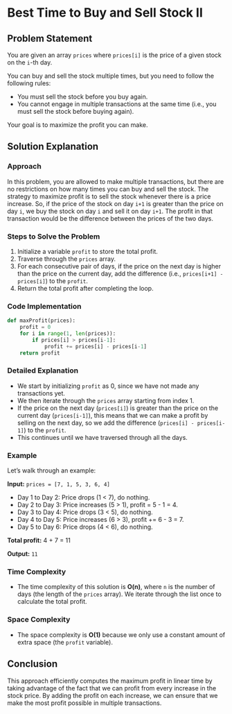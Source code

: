 
# Best Time to Buy and Sell Stock II

## Problem Statement

You are given an array `prices` where `prices[i]` is the price of a given stock on the `i`-th day.

You can buy and sell the stock multiple times, but you need to follow the following rules:
- You must sell the stock before you buy again.
- You cannot engage in multiple transactions at the same time (i.e., you must sell the stock before buying again).

Your goal is to maximize the profit you can make.

## Solution Explanation

### Approach

In this problem, you are allowed to make multiple transactions, but there are no restrictions on how many times you can buy and sell the stock. The strategy to maximize profit is to sell the stock whenever there is a price increase. So, if the price of the stock on day `i+1` is greater than the price on day `i`, we buy the stock on day `i` and sell it on day `i+1`. The profit in that transaction would be the difference between the prices of the two days.

### Steps to Solve the Problem
1. Initialize a variable `profit` to store the total profit.
2. Traverse through the `prices` array.
3. For each consecutive pair of days, if the price on the next day is higher than the price on the current day, add the difference (i.e., `prices[i+1] - prices[i]`) to the `profit`.
4. Return the total profit after completing the loop.

### Code Implementation

```python
def maxProfit(prices):
    profit = 0
    for i in range(1, len(prices)):
        if prices[i] > prices[i-1]:
            profit += prices[i] - prices[i-1]
    return profit
```

### Detailed Explanation
- We start by initializing `profit` as 0, since we have not made any transactions yet.
- We then iterate through the `prices` array starting from index 1.
- If the price on the next day (`prices[i]`) is greater than the price on the current day (`prices[i-1]`), this means that we can make a profit by selling on the next day, so we add the difference (`prices[i] - prices[i-1]`) to the `profit`.
- This continues until we have traversed through all the days.

### Example

Let’s walk through an example:

**Input:** `prices = [7, 1, 5, 3, 6, 4]`

- Day 1 to Day 2: Price drops (1 < 7), do nothing.
- Day 2 to Day 3: Price increases (5 > 1), profit = 5 - 1 = 4.
- Day 3 to Day 4: Price drops (3 < 5), do nothing.
- Day 4 to Day 5: Price increases (6 > 3), profit += 6 - 3 = 7.
- Day 5 to Day 6: Price drops (4 < 6), do nothing.

**Total profit:** 4 + 7 = 11

**Output:** `11`

### Time Complexity

- The time complexity of this solution is **O(n)**, where `n` is the number of days (the length of the `prices` array). We iterate through the list once to calculate the total profit.

### Space Complexity

- The space complexity is **O(1)** because we only use a constant amount of extra space (the `profit` variable).

## Conclusion

This approach efficiently computes the maximum profit in linear time by taking advantage of the fact that we can profit from every increase in the stock price. By adding the profit on each increase, we can ensure that we make the most profit possible in multiple transactions.